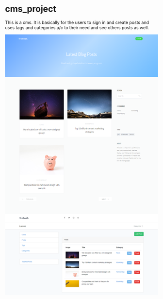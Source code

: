 # cms_project

This is a cms.
It is basically for the users to sign in and create posts and uses tags and categories a/c
to their need and see others posts as well.

<img src='images/home_page.png'>

<img src='images/user_panel.png'>


 
